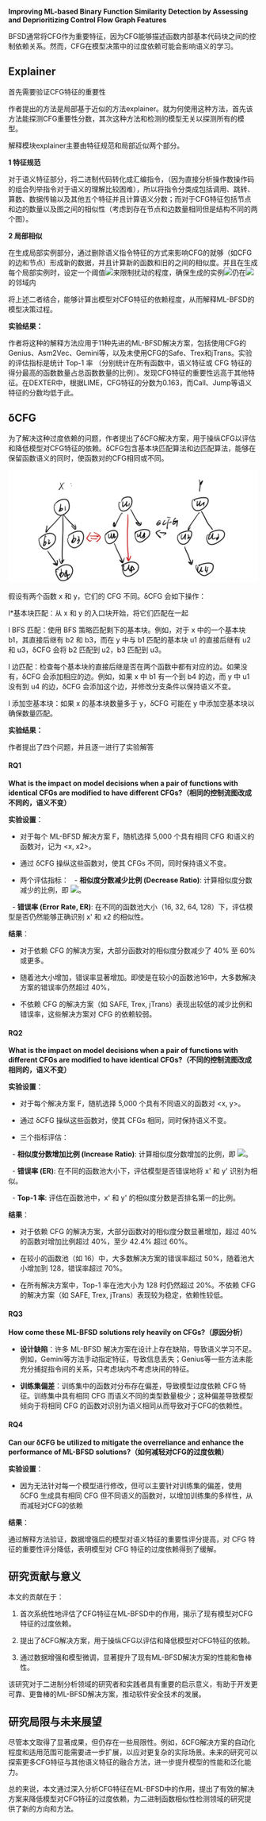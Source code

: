 **Improving ML-based Binary Function Similarity Detection by Assessing and  Deprioritizing Control Flow Graph Features**

BFSD通常将CFG作为重要特征，因为CFG能够描述函数内部基本代码块之间的控制依赖关系。然而，CFG在模型决策中的过度依赖可能会影响语义的学习。

## Explainer

首先需要验证CFG特征的重要性

作者提出的方法是局部基于近似的方法explainer。就为何使用这种方法，首先该方法能探测CFG重要性分数，其次这种方法和检测的模型无关以探测所有的模型。

解释模块explainer主要由特征规范和局部近似两个部分。

**1 特征规范**

对于语义特征部分，将二进制代码转化成汇编指令，（因为直接分析操作数操作码的组合列举指令对于语义的理解比较困难），所以将指令分类成包括调用、跳转、算数、数据传输以及其他五个特征并且计算语义分数；而对于CFG特征包括节点和边的数量以及图之间的相似性（考虑到存在节点和边数量相同但是结构不同的两个图）。

**2 局部相似**

在生成局部实例部分，通过删除语义指令特征的方式来影响CFG的就够（如CFG的边和节点）形成新的数据，并且计算新的函数和旧的之间的相似度。并且在生成每个局部实例时，设定一个阈值![](file:///C:\Users\admin\AppData\Local\Temp\ksohtml3316\wps12.jpg)来限制扰动的程度，确保生成的实例![](file:///C:\Users\admin\AppData\Local\Temp\ksohtml3316\wps13.jpg)仍在![](file:///C:\Users\admin\AppData\Local\Temp\ksohtml3316\wps14.jpg)的邻域内

将上述二者结合，能够计算出模型对CFG特征的依赖程度，从而解释ML-BFSD的模型决策过程。

**实验结果：**

作者将这种的解释方法应用于11种先进的ML-BFSD解决方案，包括使用CFG的Genius、Asm2Vec、Gemini等，以及未使用CFG的Safe、Trex和jTrans。实验的评估指标是统计 Top-1 率 （分别统计在所有函数中，语义特征或 CFG 特征的得分最高的函数数量占总函数数量的比例）。发现CFG特征的重要性远高于其他特征。在DEXTER中，根据LIME，CFG特征的分数为0.163，而Call、Jump等语义特征的分数均低于此。

## δCFG

为了解决这种过度依赖的问题，作者提出了δCFG解决方案，用于操纵CFG以评估和降低模型对CFG特征的依赖。δCFG包含基本块匹配算法和边匹配算法，能够在保留函数语义的同时，使函数对的CFG相同或不同。

![CFG](png/CFG.png)

假设有两个函数 x 和 y，它们的 CFG 不同。δCFG 会如下操作：

l*基本块匹配：从 x 和 y 的入口块开始，将它们匹配在一起

l BFS 匹配：使用 BFS 策略匹配剩下的基本块。例如，对于 x 中的一个基本块 b1，其直接后继有 b2 和 b3，而在 y 中与 b1 匹配的基本块 u1 的直接后继有 u2 和 u3，δCFG 会将 b2 匹配到 u2，b3 匹配到 u3。

l 边匹配：检查每个基本块的直接后继是否在两个函数中都有对应的边。如果没有，δCFG 会添加相应的边。例如，如果 x 中 b1 有一个到 b4 的边，而 y 中 u1 没有到 u4 的边，δCFG 会添加这个边，并修改分支条件以保持语义不变。

l 添加空基本块：如果 x 的基本块数量多于 y，δCFG 可能在 y 中添加空基本块以确保数量匹配。

**实验结果：**

作者提出了四个问题，并且逐一进行了实验解答
#### RQ1
**What is the impact on model decisions when a pair of functions with identical CFGs are modified to have different CFGs?（相同的控制流图改成不同的，语义不变）**

**实验设置**：

- 对于每个 ML-BFSD 解决方案 F，随机选择 5,000 个具有相同 CFG 和语义的函数对，记为 <x, x2>。

- 通过 δCFG 操纵这些函数对，使其 CFGs 不同，同时保持语义不变。

- 两个评估指标：
  - **相似度分数减少比例 (Decrease Ratio)**: 计算相似度分数减少的比例，即 ![](file:///C:\Users\admin\AppData\Local\Temp\ksohtml3316\wps16.jpg)。

  - **错误率 (Error Rate, ER)**: 在不同的函数池大小（16, 32, 64, 128）下，评估模型是否仍然能够正确识别 x' 和 x2 的相似性。

**结果**：

- 对于依赖 CFG 的解决方案，大部分函数对的相似度分数减少了 40% 至 60% 或更多。

- 随着池大小增加，错误率显著增加。即使是在较小的函数池16中，大多数解决方案的错误率仍然超过 40%，

- 不依赖 CFG 的解决方案（如 SAFE, Trex, jTrans）表现出较低的减少比例和错误率，这些解决方案对 CFG 的依赖较弱。

#### RQ2
**What is the impact on model decisions when a pair of functions with different CFGs are modified to have identical CFGs?（不同的控制流图改成相同的，语义不变）**

**实验设置**：

- 对于每个解决方案 F，随机选择 5,000 个具有不同语义的函数对 <x, y>。

- 通过 δCFG 操纵这些函数对，使其 CFGs 相同，同时保持语义不变。

- 三个指标评估：

  - **相似度分数增加比例 (Increase Ratio)**: 计算相似度分数增加的比例，即 ![](file:///C:\Users\admin\AppData\Local\Temp\ksohtml3316\wps17.jpg)。

  - **错误率 (ER)**: 在不同的函数池大小下，评估模型是否错误地将 x' 和 y' 识别为相似。

  - **Top-1 率**: 评估在函数池中，x' 和 y' 的相似度分数是否排名第一的比例。

**结果**：

- 对于依赖 CFG 的解决方案，大部分函数对的相似度分数显著增加，超过 40% 的函数对增加比例超过 40%，至少 42.4% 超过 60%。

- 在较小的函数池（如 16）中，大多数解决方案的错误率超过 50%，随着池大小增加到 128，错误率超过 70%。

- 在所有解决方案中，Top-1 率在池大小为 128 时仍然超过 20%。不依赖 CFG 的解决方案（如 SAFE, Trex, jTrans）表现较为稳定，依赖性较低。

#### RQ3
**How come these ML-BFSD solutions rely heavily on CFGs?（原因分析）**

- **设计缺陷**：许多 ML-BFSD 解决方案在设计上存在缺陷，导致语义学习不足。例如，Gemini等方法手动指定特征，导致信息丢失；Genius等一些方法未能充分捕捉指令间的关系，只考虑块内不考虑块间的特征。

- **训练集偏差**：训练集中的函数对分布存在偏差，导致模型过度依赖 CFG 特征。训练集中具有相同 CFG 而语义不同的类型数量极少；这种偏差导致模型倾向于将相同 CFG 的函数对识别为语义相同从而导致对于CFG的依赖性。

#### RQ4
**Can our δCFG be utilized to mitigate the overreliance and enhance the performance of ML-BFSD solutions?（如何减轻对CFG的过度依赖）**

**实验设置**：

- 因为无法针对每一个模型进行修改，但可以主要针对训练集的偏差，使用 δCFG 生成具有相同 CFG 但不同语义的函数对，以增加训练集的多样性，从而减轻对CFG的依赖

**结果**：

通过解释方法验证，数据增强后的模型对语义特征的重要性评分提高，对 CFG 特征的重要性评分降低，表明模型对 CFG 特征的过度依赖得到了缓解。

## 研究贡献与意义

本文的贡献在于：

1. 首次系统性地评估了CFG特征在ML-BFSD中的作用，揭示了现有模型对CFG特征的过度依赖。

2. 提出了δCFG解决方案，用于操纵CFG以评估和降低模型对CFG特征的依赖。

3. 通过数据增强和模型微调，显著提升了现有ML-BFSD解决方案的性能和鲁棒性。

该研究对于二进制分析领域的研究者和实践者具有重要的启示意义，有助于开发更可靠、更鲁棒的ML-BFSD解决方案，推动软件安全技术的发展。

## 研究局限与未来展望

尽管本文取得了显著成果，但仍存在一些局限性。例如，δCFG解决方案的自动化程度和适用范围可能需要进一步扩展，以应对更复杂的实际场景。未来的研究可以探索更多CFG特征与其他语义特征的融合方法，进一步提升模型的性能和泛化能力。

总的来说，本文通过深入分析CFG特征在ML-BFSD中的作用，提出了有效的解决方案来降低模型对CFG特征的过度依赖，为二进制函数相似性检测领域的研究提供了新的方向和方法。
